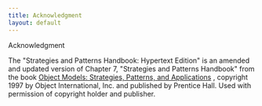 ```yaml
---
title: Acknowledgment
layout: default
---
```




Acknowledgment

The &quot;Strategies and Patterns Handbook: Hypertext Edition&quot; is an amended
and updated version of Chapter 7, &quot;Strategies and Patterns Handbook&quot; from the
book [Object Models: Strategies, Patterns, and Applications](./object-models-strategies-patterns-and-applications.html) ,
copyright 1997 by Object International, Inc. and published by Prentice Hall. Used with
permission of copyright holder and publisher.

